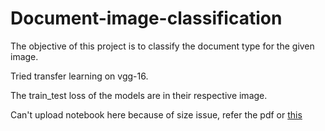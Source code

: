 # Document-image-classification

The objective of this project is to classify the document type for the given image. 

Tried transfer learning on vgg-16.

The train_test loss of the models are in their respective image.

Can't upload notebook here because of size issue, refer the pdf or [this](https://drive.google.com/file/d/1PFrr6U27HkNZJ98LmENQzE1WsaGe8820/view?usp=sharing)
